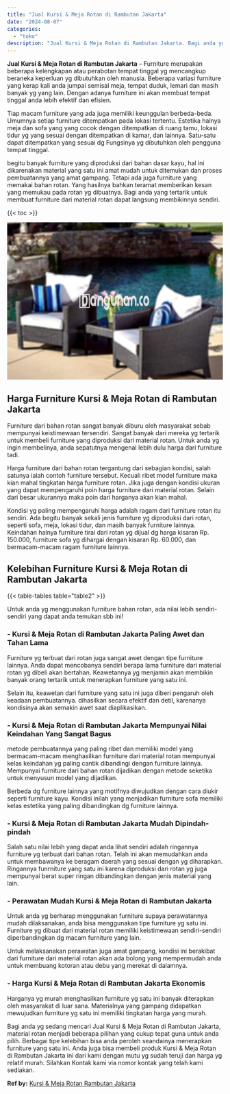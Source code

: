 ```yaml
---
title: "Jual Kursi & Meja Rotan di Rambutan Jakarta"
date: "2024-08-07"
categories: 
  - "toko"
description: "Jual Kursi & Meja Rotan di Rambutan Jakarta. Bagi anda yg sedang mencari Jual Kursi & Meja Rotan di Rambutan Jakarta, material rotan menjadi beberapa pilihan..."
---
```


**Jual Kursi & Meja Rotan di Rambutan Jakarta** – Furniture merupakan beberapa kelengkapan atau perabotan tempat tinggal yg mencangkup beraneka keperluan yg dibutuhkan oleh manusia. Beberapa variasi furniture yang kerap kali anda jumpai semisal meja, tempat duduk, lemari dan masih banyak yg yang lain. Dengan adanya furniture ini akan membuat tempat tinggal anda lebih efektif dan efisien.

Tiap macam furniture yang ada juga memiliki keunggulan berbeda-beda. Umumnya setiap furniture ditempatkan pada lokasi tertentu. Estetika halnya meja dan sofa yang yang cocok dengan ditempatkan di ruang tamu, lokasi tidur yg yang sesuai dengan ditempatkan di kamar, dan lainnya. Satu-satu dapat ditempatkan yang sesuai dg Fungsinya yg dibutuhkan oleh pengguna tempat tinggal.

begitu banyak furniture yang diproduksi dari bahan dasar kayu, hal ini dikarenakan material yang satu ini amat mudah untuk ditemukan dan proses pembuatannya yang amat gampang. Tetapi ada juga furniture yang memakai bahan rotan. Yang hasilnya bahkan teramat memberikan kesan yang memukau pada rotan yg dibuatnya. Bagi anda yang tertarik untuk membuat furniture dari material rotan dapat langsung membikinnya sendiri.

{{< toc >}}

![Jual Kursi & Meja Rotan di Rambutan Jakarta](/images/kursi-meja-rotan-murah11.png)

## Harga Furniture Kursi & Meja Rotan di Rambutan Jakarta

Furniture dari bahan rotan sangat banyak diburu oleh masyarakat sebab mempunyai keistimewaan tersendiri. Sangat banyak dari mereka yg tertarik untuk membeli furniture yang diproduksi dari material rotan. Untuk anda yg ingin membelinya, anda sepatutnya mengenal lebih dulu harga dari furniture tadi.

Harga furniture dari bahan rotan tergantung dari sebagian kondisi, salah satunya ialah contoh furniture tersebut. Kecuali ribet model furniture maka kian mahal tingkatan harga furniture rotan. Jika juga dengan kondisi ukuran yang dapat mempengaruhi poin harga furniture dari material rotan. Selain dari besar ukurannya maka poin dari harganya akan kian mahal.

Kondisi yg paling mempengaruhi harga adalah ragam dari furniture rotan itu sendiri. Ada begitu banyak sekali jenis furniture yg diproduksi dari rotan, seperti sofa, meja, lokasi tidur, dan masih banyak furniture lainnya. Keindahan halnya furniture tirai dari rotan yg dijual dg harga kisaran Rp. 150.000, furniture sofa yg dihargai dengan kisaran Rp. 60.000, dan bermacam-macam ragam furniture lainnya.

## Kelebihan Furniture Kursi & Meja Rotan di Rambutan Jakarta

{{< table-tables table="table2" >}}

Untuk anda yg menggunakan furniture bahan rotan, ada nilai lebih sendiri-sendiri yang dapat anda temukan sbb ini!

### \- Kursi & Meja Rotan di Rambutan Jakarta Paling Awet dan Tahan Lama

Furniture yg terbuat dari rotan juga sangat awet dengan tipe furniture lainnya. Anda dapat mencobanya sendiri berapa lama furniture dari material rotan yg dibeli akan bertahan. Keawetannya yg menjamin akan membikin banyak orang tertarik untuk menerapkan furniture yang satu ini.

Selain itu, keawetan dari furniture yang satu ini juga diberi pengaruh oleh keadaan pembuatannya. dihasilkan secara efektif dan detil, karenanya kondisinya akan semakin awet saat diaplikasikan.

### \- Kursi & Meja Rotan di Rambutan Jakarta Mempunyai Nilai Keindahan Yang Sangat Bagus

metode pembuatannya yang paling ribet dan memiliki model yang bermacam-macam menghasilkan furniture dari material rotan mempunyai kelas keindahan yg paling cantik dibandingi dengan furniture lainnya. Mempunyai furniture dari bahan rotan dijadikan dengan metode seketika untuk menyusun model yang dijadikan.

Berbeda dg furniture lainnya yang motifnya diwujudkan dengan cara diukir seperti furniture kayu. Kondisi inilah yang menjadikan furniture sofa memiliki kelas estetika yang paling dibandingkan dg furniture lainnya.

### \- Kursi & Meja Rotan di Rambutan Jakarta Mudah Dipindah-pindah

Salah satu nilai lebih yang dapat anda lihat sendiri adalah ringannya furniture yg terbuat dari bahan rotan. Telah ini akan memudahkan anda untuk membawanya ke beragam daerah yang sesuai dengan yg diharapkan. Ringannya funrniture yang satu ini karena diproduksi dari rotan yg juga mempunyai berat super ringan dibandingkan dengan jenis material yang lain.

### \- Perawatan Mudah Kursi & Meja Rotan di Rambutan Jakarta

Untuk anda yg berharap menggunakan furniture supaya perawatannya mudah dilaksanakan, anda bisa menggunakan tipe furniture yg satu ini. Furniture yg dibuat dari material rotan memiliki keistimewaan sendiri-sendiri diperbandingkan dg macam furniture yang lain.

Untuk melaksanakan perawatan juga amat gampang, kondisi ini berakibat dari furniture dari material rotan akan ada bolong yang mempermudah anda untuk membuang kotoran atau debu yang merekat di dalamnya.

### \- Harga Kursi & Meja Rotan di Rambutan Jakarta Ekonomis

Harganya yg murah menghasilkan furniture yg satu ini banyak diterapkan oleh masyarakat di luar sana. Materialnya yang gampang didapatkan mewujudkan furniture yg satu ini memiliki tingkatan harga yang murah.

Bagi anda yg sedang mencari Jual Kursi & Meja Rotan di Rambutan Jakarta, material rotan menjadi beberapa pilihan yang cukup tepat guna untuk anda pilih. Berbagai tipe kelebihan bisa anda peroleh seandainya menerapkan furniture yang satu ini. Anda juga bisa membeli produk Kursi & Meja Rotan di Rambutan Jakarta ini dari kami dengan mutu yg sudah teruji dan harga yg relatif murah. Silahkan Kontak kami via nomor kontak yang telah kami sediakan.

**Ref by:** [Kursi & Meja Rotan Rambutan Jakarta](https://id.wikipedia.org/wiki/Kursi)
